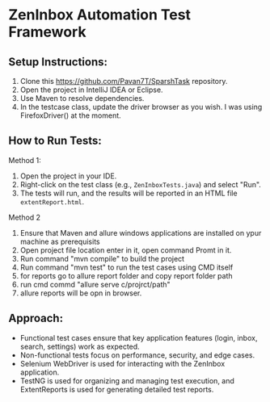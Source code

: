 # ZenInbox Automation Test Framework

## Setup Instructions:
1. Clone this https://github.com/Pavan7T/SparshTask repository.
2. Open the project in IntelliJ IDEA or Eclipse.
3. Use Maven to resolve dependencies.
4. In the testcase class, update the driver browser as you wish.
I was using FirefoxDriver() at the moment.

## How to Run Tests:
Method 1:
1. Open the project in your IDE.
2. Right-click on the test class (e.g., `ZenInboxTests.java`) and select "Run".
3. The tests will run, and the results will be reported in an HTML file `extentReport.html`.

Method 2

1. Ensure that Maven and allure windows applications are installed on ypur machine as prerequisits
2. Open project file location enter in it, open command Promt in it. 
3. Run command "mvn compile" to build the project
4. Run command "mvn test" to run the test cases using CMD itself
5. for reports go to allure report folder and copy report folder path
6. run cmd commd "allure serve c/projrct/path"
7. allure reports will be opn in browser.

## Approach:
- Functional test cases ensure that key application features (login, inbox, search, settings) work as expected.
- Non-functional tests focus on performance, security, and edge cases.
- Selenium WebDriver is used for interacting with the ZenInbox application.
- TestNG is used for organizing and managing test execution, and ExtentReports is used for generating detailed test reports.


